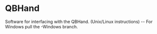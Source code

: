 # QBHand
Software for interfacing with the QBHand.  (Unix/Linux instructions)
-- For Windows pull the -Windows branch.


